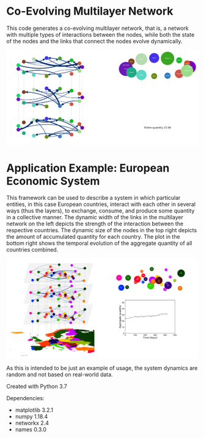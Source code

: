 # Co-Evolving Multilayer Network

This code generates a co-evolving multilayer network, that is, a network with multiple types of interactions between the nodes, while both the state of the nodes and the links that connect the nodes evolve dynamically.

<img src="./images/system_screenshot.svg">

# Application Example: European Economic System

This framework can be used to describe a system in which particular entities, in this case European countries, interact with each other in several ways (thus the layers), to exchange, consume, and produce some quantity in a collective manner.
The dynamic width of the links in the multilayer network on the left depicts the strength of the interaction between the respective countries. The dynamic size of the nodes in the top right depicts the amount of accumulated quantity for each country. The plot in the bottom right shows the temporal evolution of the aggregate quantity of all countries combined.

<img src="./images/european_random_system_screenshot.svg">

As this is intended to be just an example of usage, the system dynamics are random and not based on real-world data.


Created with Python 3.7

Dependencies:
- matplotlib 3.2.1
- numpy 1.18.4
- networkx 2.4
- names 0.3.0

